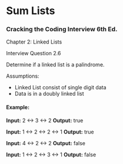 # Sum Lists
### Cracking the Coding Interview 6th Ed.

Chapter 2: Linked Lists

Interview Question 2.6

Determine if a linked list is a palindrome.

Assumptions:
 * Linked List consist of single digit data
 * Data is in a doubly linked list


#### Example:

**Input:**  2 <-> 3 <-> 2
**Output:** true

**Input:** 1 <-> 2 <-> 2 <-> 1
**Output:** true

**Input:** 4 <-> 2 <-> 2
**Output:** false

**Input:** 1 <-> 2 <-> 3 <-> 1
**Output:** false
